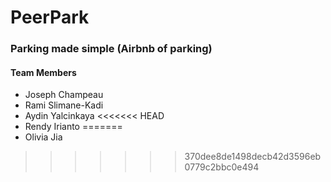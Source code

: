 # PeerPark
### Parking made simple (Airbnb of parking)

#### Team Members
* Joseph Champeau
* Rami Slimane-Kadi
* Aydin Yalcinkaya 
<<<<<<< HEAD
* Rendy Irianto
=======
* Olivia Jia
>>>>>>> 370dee8de1498decb42d3596eb0779c2bbc0e494
